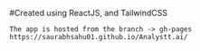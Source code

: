 #Created using ReactJS, and TailwindCSS
```
The app is hosted from the branch -> gh-pages
https://saurabhsahu01.github.io/Analystt.ai/

```
